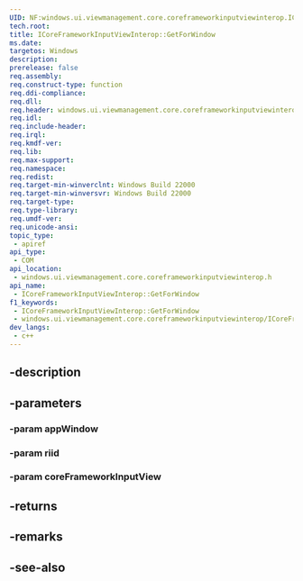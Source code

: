 ```yaml
---
UID: NF:windows.ui.viewmanagement.core.coreframeworkinputviewinterop.ICoreFrameworkInputViewInterop.GetForWindow
tech.root: 
title: ICoreFrameworkInputViewInterop::GetForWindow
ms.date: 
targetos: Windows
description: 
prerelease: false
req.assembly: 
req.construct-type: function
req.ddi-compliance: 
req.dll: 
req.header: windows.ui.viewmanagement.core.coreframeworkinputviewinterop.h
req.idl: 
req.include-header: 
req.irql: 
req.kmdf-ver: 
req.lib: 
req.max-support: 
req.namespace: 
req.redist: 
req.target-min-winverclnt: Windows Build 22000
req.target-min-winversvr: Windows Build 22000
req.target-type: 
req.type-library: 
req.umdf-ver: 
req.unicode-ansi: 
topic_type:
 - apiref
api_type:
 - COM
api_location:
 - windows.ui.viewmanagement.core.coreframeworkinputviewinterop.h
api_name:
 - ICoreFrameworkInputViewInterop::GetForWindow
f1_keywords:
 - ICoreFrameworkInputViewInterop::GetForWindow
 - windows.ui.viewmanagement.core.coreframeworkinputviewinterop/ICoreFrameworkInputViewInterop::GetForWindow
dev_langs:
 - c++
---
```


## -description

## -parameters

### -param appWindow

### -param riid

### -param coreFrameworkInputView

## -returns

## -remarks

## -see-also

